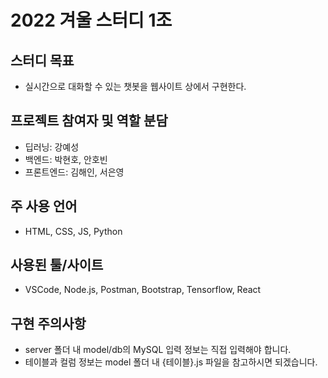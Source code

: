 # 2022 겨울 스터디 1조

## 스터디 목표
- 실시간으로 대화할 수 있는 챗봇을 웹사이트 상에서 구현한다.

## 프로젝트 참여자 및 역할 분담
- 딥러닝: 강예성
- 백엔드: 박현호, 안호빈
- 프론트엔드: 김해인, 서은영

## 주 사용 언어
- HTML, CSS, JS, Python

## 사용된 툴/사이트
- VSCode, Node.js, Postman, Bootstrap, Tensorflow, React

## 구현 주의사항

- server 폴더 내 model/db의 MySQL 입력 정보는 직접 입력해야 합니다.
- 테이블과 컬럼 정보는 model 폴더 내 {테이블}.js 파일을 참고하시면 되겠습니다.
